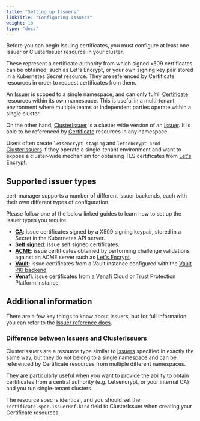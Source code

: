 ```yaml
---
title: "Setting up Issuers"
linkTitle: "Configuring Issuers"
weight: 10
type: "docs"
---
```


Before you can begin issuing certificates, you must configure at least
one Issuer or ClusterIssuer resource in your cluster.

These represent a certificate authority from which signed x509
certificates can be obtained, such as Let's Encrypt, or your own
signing key pair stored in a Kubernetes Secret resource. They are
referenced by Certificate resources in order to request certificates
from them.

An [Issuer](../../reference/issuers.md) is scoped to a single namespace, and
can only fulfill [Certificate](../../reference/certificates.md) resources
within its own namespace. This is useful in a multi-tenant environment where
multiple teams or independent parties operate within a single cluster.

On the other hand, [ClusterIssuer](../../reference/clusterissuers.md) is a
cluster wide version of an [Issuer](../../reference/issuers.md). It is able to
be referenced by [Certificate](../../reference/certificates.md) resources in
any namespace.

Users often create `letsencrypt-staging` and `letsencrypt-prod`
[ClusterIssuers](../../reference/clusterissuers.md) if they operate a
single-tenant environment and want to expose a cluster-wide mechanism for
obtaining TLS certificates from [Let's Encrypt](https://letsencrypt.org).

Supported issuer types
----------------------

cert-manager supports a number of different issuer backends, each with
their own different types of configuration.

Please follow one of the below linked guides to learn how to set up the
issuer types you require:

- **[CA](./setup-ca.md)**: issue certificates signed by a X509 signing keypair,
  stored in a Secret in the Kubernetes API server.
- **[Self signed](./setup-selfsigned.md)**: issue self signed certificates.
- **[ACME](./setup-acme/README.md)**: issue certificates obtained by performing
  challenge validations against an ACME server such as
  [Let's Encrypt](https://letsencrypt.org).
- **[Vault](./setup-vault.md)**: issue certificates from a Vault instance
  configured with the
  [Vault PKI backend](https://www.vaultproject.io/docs/secrets/pki/index.html).
- **[Venafi](./setup-venafi.md)**: issue certificates from a
  [Venafi](https://venafi.com) Cloud or Trust Protection Platform instance.

Additional information
----------------------

There are a few key things to know about Issuers, but for full
information you can refer to the
[Issuer reference docs](../../reference/issuers.md).

### Difference between Issuers and ClusterIssuers

ClusterIssuers are a resource type similar to
[Issuers](../../reference/issuers.md) specified in exactly the same way, but
they do not belong to a single namespace and can be referenced by Certificate
resources from multiple different namespaces.

They are particularly useful when you want to provide the ability to obtain
certificates from a central authority (e.g. Letsencrypt, or your internal CA)
and you run single-tenant clusters.

The resource spec is identical, and you should set the
`certificate.spec.issuerRef.kind` field to ClusterIssuer when creating your
Certificate resources.
